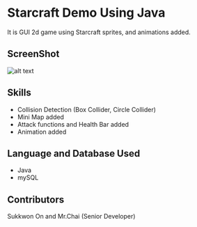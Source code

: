 # Starcraft Demo Using Java

It is GUI 2d game using Starcraft sprites, and animations added.

## ScreenShot

![alt text](https://firebasestorage.googleapis.com/v0/b/oskj-5ed7f.appspot.com/o/Screen%20Shot%202021-04-18%20at%2011.46.57%20PM.png?alt=media&token=198a84c4-ab8e-41ce-87b9-afbac16d1796)

## Skills

* Collision Detection (Box Collider, Circle Collider)
* Mini Map added
* Attack functions and Health Bar added
* Animation added

## Language and Database Used
* Java
* mySQL 

## Contributors

Sukkwon On and Mr.Chai (Senior Developer)
